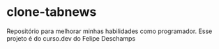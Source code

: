 # clone-tabnews

Repositório para melhorar minhas habilidades como programador. Esse projeto é do curso.dev do Felipe Deschamps
